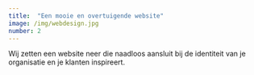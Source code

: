 ```yaml
---
title:  "Een mooie en overtuigende website"
image: /img/webdesign.jpg
number: 2
---
```

Wij zetten een website neer die naadloos aansluit bij de identiteit van je organisatie en je klanten inspireert.
